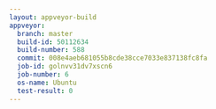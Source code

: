 ```yaml
---
layout: appveyor-build
appveyor:
  branch: master
  build-id: 50112634
  build-number: 588
  commit: 008e4aeb681055b8cde38cce7033e837138fc8fa
  job-id: golnvv31dv7xscn6
  job-number: 6
  os-name: Ubuntu
  test-result: 0
---
```

